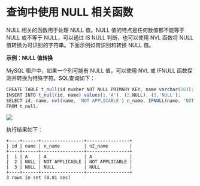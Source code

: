 查询中使用 NULL 相关函数 
====================================



NULL 相关的函数用于处理 NULL 值。NULL 值的特点是任何数值都不能等于 NULL 或不等于 NULL，可以通过 IS NULL 判断，也可以使用 NVL 函数将 NULL 值转换为可识别的字符串。下面示例如何识别和转换 NULL 值。

**示例：NULL 值转换** 

MySQL 租户中，如果一个列可能有 NULL 值，可以使用 NVL 或 IFNULL 函数探测并转换为特殊字符。SQL查询如下：

```javascript
CREATE TABLE t_null(id number NOT NULL PRIMARY KEY, name varchar(10));
INSERT INTO t_null(id, name) values(1,'A'), (2,NULL), (3,'NULL');
SELECT id, name, nvl(name, 'NOT APPLICABLE') n_name, IFNULL(name, 'NOT APPLICABLE') n2_name 
FROM t_null;
```



![](https://cdn.nlark.com/yuque/0/2020/png/177325/1600744842004-cb9ea652-a852-4815-b69f-8bbb274c9c42.png)

执行结果如下：

```unknow
+----+------+----------------+----------------+
| id | name | n_name         | n2_name        |
+----+------+----------------+----------------+
|  1 | A    | A              | A              |
|  2 | NULL | NOT APPLICABLE | NOT APPLICABLE |
|  3 | NULL | NULL           | NULL           |
+----+------+----------------+----------------+
3 rows in set (0.01 sec)
```


